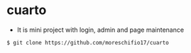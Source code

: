  #  cuarto 
 - It is mini project with login, admin and page maintenance
 
 `$ git clone https://github.com/moreschifio17/cuarto`
